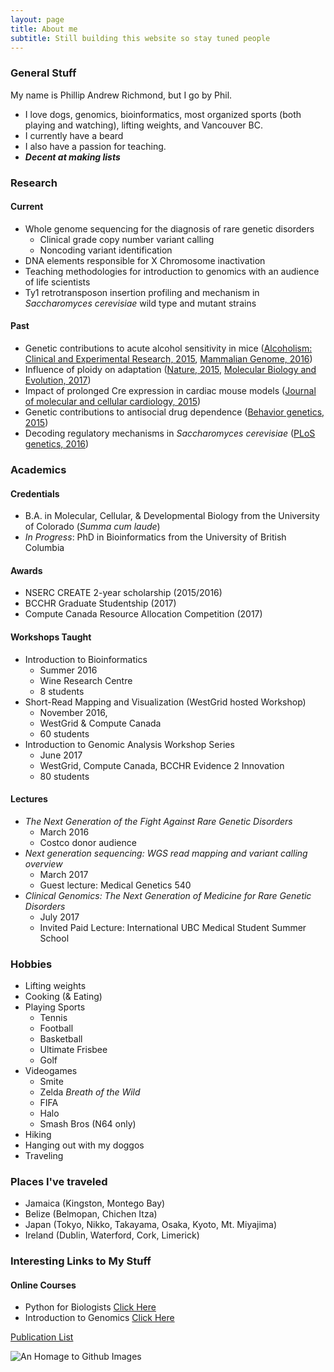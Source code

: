 ```yaml
---
layout: page
title: About me
subtitle: Still building this website so stay tuned people
---
```

### General Stuff

My name is Phillip Andrew Richmond, but I go by Phil.  

- I love dogs, genomics, bioinformatics, most organized sports (both playing and watching), lifting weights, and Vancouver BC.
- I currently have a beard
- I also have a passion for teaching.
- ***Decent at making lists***

### Research
#### Current
- Whole genome sequencing for the diagnosis of rare genetic disorders
  - Clinical grade copy number variant calling
  - Noncoding variant identification
- DNA elements responsible for X Chromosome inactivation 
- Teaching methodologies for introduction to genomics with an audience of life scientists
- Ty1 retrotransposon insertion profiling and mechanism in *Saccharomyces cerevisiae* wild type and mutant strains

#### Past
- Genetic contributions to acute alcohol sensitivity in mice ([Alcoholism: Clinical and Experimental Research, 2015](https://scholar.google.ca/citations?view_op=view_citation&hl=en&user=Q5vulG4AAAAJ&citation_for_view=Q5vulG4AAAAJ:d1gkVwhDpl0C), [Mammalian Genome, 2016](https://scholar.google.ca/citations?view_op=view_citation&hl=en&user=Q5vulG4AAAAJ&citation_for_view=Q5vulG4AAAAJ:qjMakFHDy7sC))
- Influence of ploidy on adaptation ([Nature, 2015](https://scholar.google.ca/citations?view_op=view_citation&hl=en&user=Q5vulG4AAAAJ&citation_for_view=Q5vulG4AAAAJ:u5HHmVD_uO8C), [Molecular Biology and Evolution, 2017](https://scholar.google.ca/citations?view_op=view_citation&hl=en&user=Q5vulG4AAAAJ&citation_for_view=Q5vulG4AAAAJ:Y0pCki6q_DkC))
- Impact of prolonged Cre expression in cardiac mouse models ([Journal of molecular and cellular cardiology, 2015](https://scholar.google.ca/citations?view_op=view_citation&hl=en&user=Q5vulG4AAAAJ&citation_for_view=Q5vulG4AAAAJ:u-x6o8ySG0sC))
- Genetic contributions to antisocial drug dependence ([Behavior genetics, 2015](https://scholar.google.ca/citations?view_op=view_citation&hl=en&user=Q5vulG4AAAAJ&citation_for_view=Q5vulG4AAAAJ:9yKSN-GCB0IC))
- Decoding regulatory mechanisms in *Saccharomyces cerevisiae* ([PLoS genetics, 2016](https://scholar.google.ca/citations?view_op=view_citation&hl=en&user=Q5vulG4AAAAJ&citation_for_view=Q5vulG4AAAAJ:2osOgNQ5qMEC))

### Academics
#### Credentials
- B.A. in Molecular, Cellular, & Developmental Biology from the University of Colorado (*Summa cum laude*)
- *In Progress*: PhD in Bioinformatics from the University of British Columbia

#### Awards 
- NSERC CREATE 2-year scholarship (2015/2016)
- BCCHR Graduate Studentship (2017)
- Compute Canada Resource Allocation Competition (2017)

#### Workshops Taught
- Introduction to Bioinformatics
  - Summer 2016
  - Wine Research Centre
  - 8 students
- Short-Read Mapping and Visualization (WestGrid hosted Workshop)
  - November 2016, 
  - WestGrid & Compute Canada 
  - 60 students
- Introduction to Genomic Analysis Workshop Series
  - June 2017 
  - WestGrid, Compute Canada, BCCHR Evidence 2 Innovation
  - 80 students
  
#### Lectures
- *The Next Generation of the Fight Against Rare Genetic Disorders*
  - March 2016
  - Costco donor audience
- *Next generation sequencing: WGS read mapping and variant calling overview*
  - March 2017
  - Guest lecture: Medical Genetics 540
- *Clinical Genomics: The Next Generation of Medicine for Rare Genetic Disorders*
  - July 2017
  - Invited Paid Lecture: International UBC Medical Student Summer School

### Hobbies

- Lifting weights
- Cooking (& Eating)
- Playing Sports
  - Tennis
  - Football
  - Basketball
  - Ultimate Frisbee
  - Golf
- Videogames
  - Smite
  - Zelda *Breath of the Wild*
  - FIFA
  - Halo
  - Smash Bros (N64 only)
- Hiking
- Hanging out with my doggos
- Traveling

### Places I've traveled

- Jamaica (Kingston, Montego Bay)
- Belize (Belmopan, Chichen Itza)
- Japan (Tokyo, Nikko, Takayama, Osaka, Kyoto, Mt. Miyajima)
- Ireland (Dublin, Waterford, Cork, Limerick)


### Interesting Links to My Stuff

#### Online Courses
- Python for Biologists [Click Here](http://dowell.colorado.edu/education-python.html)
- Introduction to Genomics [Click Here](https://phillip-a-richmond.github.io/Introduction-to-Genomic-Analysis/)

[Publication List][Google Scholar Link]


![An Homage to Github Images][Octocat Founding Father]




[Google Scholar Link]:https://scholar.google.ca/citations?user=Q5vulG4AAAAJ&hl=en
[Octocat Founding Father]:http://octodex.github.com/images/founding-father.jpg

